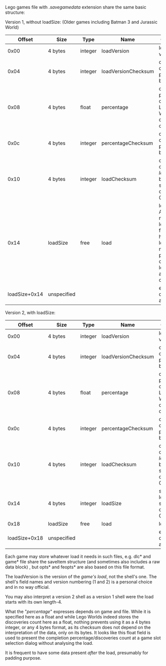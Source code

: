 Lego games file with *.savegamedata* extension share the same basic structure:

Version 1, without loadSize: (Older games including Batman 3 and  Jurassic World)

| **Offset**    | **Size**    | **Type** | **Name**            | **Comment**                                                  |
| ------------- | ----------- | -------- | ------------------- | ------------------------------------------------------------ |
| 0x00          | 4 bytes     | integer  | loadVersion         | load version                                                 |
| 0x04          | 4 bytes     | integer  | loadVersionChecksum | checksum of the four preceding bytes                         |
| 0x08          | 4 bytes     | float    | percentage          | completion percentage or, for Lego Worlds, discoveries count |
| 0x0c          | 4 bytes     | integer  | percentageChecksum  | checksum of the four preceding bytes                         |
| 0x10          | 4 bytes     | integer  | loadChecksum        | checksum of the *loadSize* bytes starting at offset 0x14     |
| 0x14          | loadSize    | free     | load                | load data. As there is no loadSize field in header, load data must be parsed to compute loadSize and checksum |
| loadSize+0x14 | unspecified |          |                     | extraneous data allowed                                      |



Version 2, with loadSize:

| **Offset**    | **Size**    | **Type** | **Name**            | **Comment**                                                  |
| ------------- | ----------- | -------- | ------------------- | ------------------------------------------------------------ |
| 0x00          | 4 bytes     | integer  | loadVersion         | load version                                                 |
| 0x04          | 4 bytes     | integer  | loadVersionChecksum | checksum of the four preceding bytes                         |
| 0x08          | 4 bytes     | float    | percentage          | completion percentage or, for Lego Worlds, discoveries count |
| 0x0c          | 4 bytes     | integer  | percentageChecksum  | checksum of the four preceding bytes                         |
| 0x10          | 4 bytes     | integer  | loadChecksum        | checksum of the *loadSize* bytes starting at offset 0x18     |
| 0x14          | 4 bytes     | integer  | loadSize            | size of load data starting at offset 0x18                    |
| 0x18          | loadSize    | free     | load                | load data                                                    |
| loadSize+0x18 | unspecified |          |                     | extraneous data allowed                                      |



Each game may store whatever load it needs in such files, e.g. dlc* and game* file share the saveItem structure (and sometimes also includes a raw data block) , but opts* and feopts* are also based on this file format.

The loadVersion is the version of the *game's load*, not the shell's one. The shell's field names and version numbering (1 and 2) is a personal choice and in no way official.

You may also interpret a version 2 shell as a version 1 shell were the load starts with its own length-4.

What the "*percentage*" expresses depends on game and file. While it is specified here as a float and while Lego Worlds indeed stores the discoveries count here as a float, nothing prevents using it as a 4 bytes integer, or any 4 bytes format, as its checksum does not depend on the interpretation of the data, only on its bytes. It looks like this float field is used to present the completion percentage/discoveries count at a game slot selection dialog without analysing the load.

It is frequent to have some data present *after* the load, presumably for padding purpose.